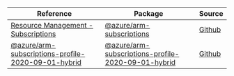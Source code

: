 | Reference | Package | Source |
|---|---|---|
|[Resource Management - Subscriptions](arm-subscriptions-readme)|[@azure/arm-subscriptions](https://www.npmjs.com/package/@azure/arm-subscriptions)|[Github](https://github.com/Azure/azure-sdk-for-js/blob/main/sdk/subscription/arm-subscriptions)|
|[@azure/arm-subscriptions-profile-2020-09-01-hybrid](arm-subscriptions-profile-2020-09-01-hybrid-readme)|[@azure/arm-subscriptions-profile-2020-09-01-hybrid](https://www.npmjs.com/package/@azure/arm-subscriptions-profile-2020-09-01-hybrid)|[Github](https://github.com/Azure/azure-sdk-for-js/blob/main/sdk/subscription/arm-subscriptions-profile-2020-09-01-hybrid)|
